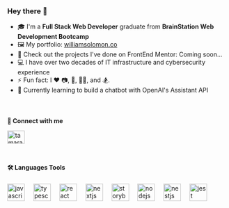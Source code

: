  ### Hey there 👋                         
        
<!-- I’m currently working on expanding my Portfolio -->    
- 🎓 I'm a **Full Stack Web Developer**  graduate from **BrainStation Web Development Bootcamp**
- 🖼️ My portfolio: [williamsolomon.co](https://williamsolomon.co/)
- 🚀 Check out the projects I've done on FrontEnd Mentor: Coming soon...
- 💻 I have over two decades of IT infrastructure and cybersecurity experience
- :zap: Fun fact: I :heart:   📷, 🏀, 🚴‍♂️, and 🏂. 
- 🧠 Currently learning to build a chatbot with OpenAI's Assistant API



### 

### 
<br>

**🔗 Connect with me**
<p align="left">
<p align="left">
<a href="https://www.linkedin.com/in/williamsolomon/?locale=en_US" target="blank"><img align="center" src="https://raw.githubusercontent.com/rahuldkjain/github-profile-readme-generator/master/src/images/icons/Social/linked-in-alt.svg" alt="tamaracarlos" height="30" width="40" /></a>
</p>
<br>

**🛠️ Languages Tools**

###

<div align="left">
  <img src="https://cdn.jsdelivr.net/gh/devicons/devicon/icons/javascript/javascript-original.svg" height="40" alt="javascript logo"  />
  <img width="12" />
  <img src="https://cdn.jsdelivr.net/gh/devicons/devicon/icons/typescript/typescript-original.svg" height="40" alt="typescript logo"  />
  <img width="12" />
  <img src="https://cdn.jsdelivr.net/gh/devicons/devicon/icons/react/react-original.svg" height="40" alt="react logo"  />
  <img width="12" />
  <img src="https://cdn.jsdelivr.net/gh/devicons/devicon/icons/nextjs/nextjs-original.svg" height="40" alt="nextjs logo"  />
  <img width="12" />
  <img src="https://cdn.jsdelivr.net/gh/devicons/devicon/icons/storybook/storybook-original.svg" height="40" alt="storybook logo"  />
  <img width="12" />
  <img src="https://cdn.jsdelivr.net/gh/devicons/devicon/icons/nodejs/nodejs-original.svg" height="40" alt="nodejs logo"  />
  <img width="12" />
  <img src="https://cdn.jsdelivr.net/gh/devicons/devicon/icons/nestjs/nestjs-plain.svg" height="40" alt="nestjs logo"  />
  <img width="12" />
  <img src="https://cdn.jsdelivr.net/gh/devicons/devicon/icons/jest/jest-plain.svg" height="40" alt="jest logo"  />
</div>

###
